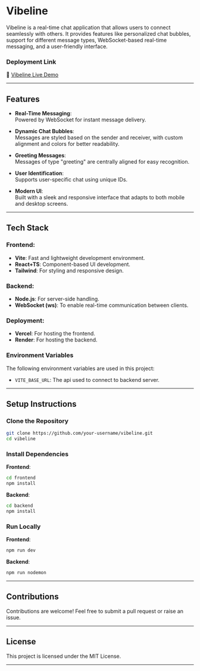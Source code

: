 
# **Vibeline**  

Vibeline is a real-time chat application that allows users to connect seamlessly with others. It provides features like personalized chat bubbles, support for different message types, WebSocket-based real-time messaging, and a user-friendly interface.  

### **Deployment Link**  
🔗 [Vibeline Live Demo](https://vibelinechat.vercel.app/)  

---

## **Features**  

- **Real-Time Messaging**:  
  Powered by WebSocket for instant message delivery.  

- **Dynamic Chat Bubbles**:  
  Messages are styled based on the sender and receiver, with custom alignment and colors for better readability.  

- **Greeting Messages**:  
  Messages of type "greeting" are centrally aligned for easy recognition.  

- **User Identification**:  
  Supports user-specific chat using unique IDs.  

- **Modern UI**:  
  Built with a sleek and responsive interface that adapts to both mobile and desktop screens.  

---

## **Tech Stack**  

### **Frontend**:  
- **Vite**: Fast and lightweight development environment.  
- **React+TS**: Component-based UI development.  
- **Tailwind**: For styling and responsive design.  

### **Backend**:  
- **Node.js**: For server-side handling.  
- **WebSocket (ws)**: To enable real-time communication between clients.  

### **Deployment**:  
- **Vercel**: For hosting the frontend.  
- **Render**: For hosting the backend.

### **Environment Variables**  
The following environment variables are used in this project:  
- `VITE_BASE_URL`: The api used to connect to backend server.  

---

## **Setup Instructions**  

### **Clone the Repository**  
```bash  
git clone https://github.com/your-username/vibeline.git  
cd vibeline  
```  

### **Install Dependencies**  
**Frontend**:  
```bash  
cd frontend  
npm install  
```  

**Backend**:  
```bash  
cd backend  
npm install  
```  

### **Run Locally**  
**Frontend**:  
```bash  
npm run dev  
```  

**Backend**:  
```bash  
npm run nodemon
```  

---

## **Contributions**  
Contributions are welcome! Feel free to submit a pull request or raise an issue.  

---

## **License**  
This project is licensed under the MIT License.  

--- 
